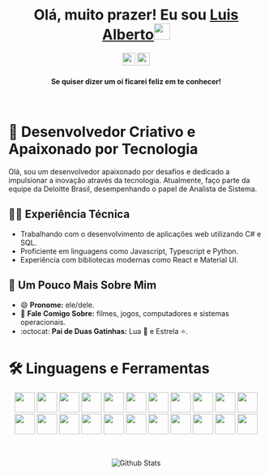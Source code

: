 <div align="center">
<h1> Olá, muito prazer! Eu sou <a href="https://www.linkedin.com/in/luisalbertohc/" target="_blank">Luis Alberto</a><img src="https://github.com/blackcater/blackcater/raw/main/images/Hi.gif" height="32" /></h1>
</div>

<div align="center">
<p><a href="https://linkedin.com/in/luisalbertohc"><img src="https://img.shields.io/badge/linkedin-%230077B5.svg?&style=for-the-badge&logo=linkedin&logoColor=white" height=25></a> <a href="mailto:lualbertohc.dev@gmail.com"><img src="https://img.shields.io/badge/-lualbertohc.dev-c14438?style=for-the-badge&logo=Gmail&logoColor=white&link=mailto:lualbertohc.dev@gmail.com" height=25></a></p>
<h4>Se quiser dizer um oi ficarei feliz em te conhecer!</h4>
</div>

<br>

# 🚀 Desenvolvedor Criativo e Apaixonado por Tecnologia

Olá, sou um desenvolvedor apaixonado por desafios e dedicado a impulsionar a inovação através da tecnologia. Atualmente, faço parte da equipe da Deloitte Brasil, desempenhando o papel de Analista de Sistema.

## 👨‍💻 Experiência Técnica
- Trabalhando com o desenvolvimento de aplicações web utilizando C# e SQL.
- Proficiente em linguagens como Javascript, Typescript e Python.
- Experiência com bibliotecas modernas como React e Material UI.

## :information_desk_person: Um Pouco Mais Sobre Mim
- 😄 **Pronome:** ele/dele.
- 💬 **Fale Comigo Sobre:** filmes, jogos, computadores e sistemas operacionais.
- :octocat: **Pai de Duas Gatinhas:** Lua 🌙 e Estrela ⭐.

# 🛠 Linguagens e Ferramentas

<p align="center">
  <img src="https://img.shields.io/badge/javascript-%23323330.svg?style=for-the-badge&logo=javascript&logoColor=%23F7DF1E" height=40/>
  <img src="https://img.shields.io/badge/-HTML5-E34F26?style=for-the-badge&logo=HTML5&logoColor=%23F7DF1E" height=40/>
  <img src="https://img.shields.io/badge/-CSS3-1572B6?style=for-the-badge&logo=CSS3&logoColor=%23F7DF1E" height=40/>
  <img src="https://img.shields.io/badge/react-%2320232a.svg?style=for-the-badge&logo=react&logoColor=%2361DAFB" height=40/>
  <img src="https://img.shields.io/badge/React_Router-CA4245?style=for-the-badge&logo=react-router&logoColor=white" height=40/>
  <img src="https://img.shields.io/badge/redux-%23593d88.svg?style=for-the-badge&logo=redux&logoColor=white" height=40/>
  <img src="https://img.shields.io/badge/docker-%230db7ed.svg?style=for-the-badge&logo=docker&logoColor=white" height=40/>
  <img src="https://img.shields.io/badge/mysql-%2300f.svg?style=for-the-badge&logo=mysql&logoColor=white" height=40/>
  <img src="https://img.shields.io/badge/node.js-6DA55F?style=for-the-badge&logo=node.js&logoColor=white" height=40/>
  <img src="https://img.shields.io/badge/typescript-%23007ACC.svg?style=for-the-badge&logo=typescript&logoColor=white" height=40/>
  <img src="https://img.shields.io/badge/python-3670A0?style=for-the-badge&logo=python&logoColor=ffdd54" height=40/>
  <img src="https://img.shields.io/badge/bootstrap-%23563D7C.svg?style=for-the-badge&logo=bootstrap&logoColor=white" height=40/>
  <img src="https://img.shields.io/badge/-Visual%20Studio%20Code-23A9F2?style=for-the-badge&logo=Visual%20Studio%20Code&logoColor=white" height=40/>
  <img src="https://img.shields.io/badge/-Github-181717?style=for-the-badge&logo=GitHub&logoColor=white" height=40/>
  <img src="https://img.shields.io/badge/-Git-F44D27?style=for-the-badge&logo=Git&logoColor=white" height=40/>
  <img src="https://img.shields.io/badge/-NPM-CB3837?style=for-the-badge&logo=NPM&logoColor=white" height=40/>
  <img src="https://img.shields.io/badge/-Trello-0079BF?style=for-the-badge&logo=Trello&logoColor=white" height=40/>
  <img src="https://img.shields.io/badge/-Slack-E01563?style=for-the-badge&logo=Slack&logoColor=white" height=40/>
  <img src="https://img.shields.io/badge/-ESLint-4B32C3?style=for-the-badge&logo=ESLint&logoColor=white" height=40/>
  <img src="https://img.shields.io/badge/-Ubuntu-A80030?style=for-the-badge&logo=Ubuntu&logoColor=white" height=40/>
  <img src="https://img.shields.io/badge/figma-%23F24E1E.svg?style=for-the-badge&logo=figma&logoColor=white" height=40/>
  <img src="https://img.shields.io/badge/jest-%23F24E1E.svg?style=for-the-badge&logo=jest&logoColor=white" height=40/>
</p>

<br>

<p align="center">
  <img src="https://raw.githubusercontent.com/mayhemantt/mayhemantt/Update/svg/Bottom.svg" alt="Github Stats" />
</p>
